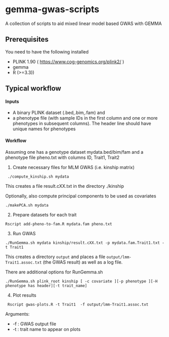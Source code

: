 # gemma-gwas-scripts
A collection of scripts to aid mixed linear model based GWAS with GEMMA

## Prerequisites
You need to have the following installed
 -  PLINK 1.90 ( https://www.cog-genomics.org/plink2/ )
 - gemma
 - R (>=3.3))

##  Typical workflow

#### Inputs 
 - A binary PLINK dataset (.bed,.bim,.fam) and
 - a phenotype file (with sample IDs in the first column and one or more phenotypes in subsequent columns). The header line should have unique names for phenotypes


####  Workflow 

Assuming one has a genotype dataset mydata.bed/bim/fam and a phenotype file pheno.txt with columns ID, Trait1, Trait2

 1. Create necessary files for MLM GWAS (i.e. kinship matrix)
```
 ./compute_kinship.sh mydata
```
This creates a file result.cXX.txt in the directory ./kinship


Optionally, also compute principal components to be used as covariates
```
./makePCA.sh mydata
```

 2. Prepare datasets for each trait
```
Rscript add-pheno-to-fam.R mydata.fam pheno.txt
```

 3. Run GWAS

```
./RunGemma.sh mydata kinship/result.cXX.txt -p mydata.fam.Trait1.txt -t Trait1
```
This creates a directory `output` and places a file `output/lmm-Trait1.assoc.txt`  (the GWAS result) as well as a log file.

There are  additional options for RunGemma.sh 
```
./RunGemma.sh plink_root kinship [ -c covariate ][-p phenotype ][-H phenotype has header][-t trait_name]
```

 4. Plot results
```
 Rscript gwas-plots.R -t Trait1  -f output/lmm-Trait1.assoc.txt
```
Arguments: 
 - -f : GWAS output file
 - -t : trait name to appear on plots

